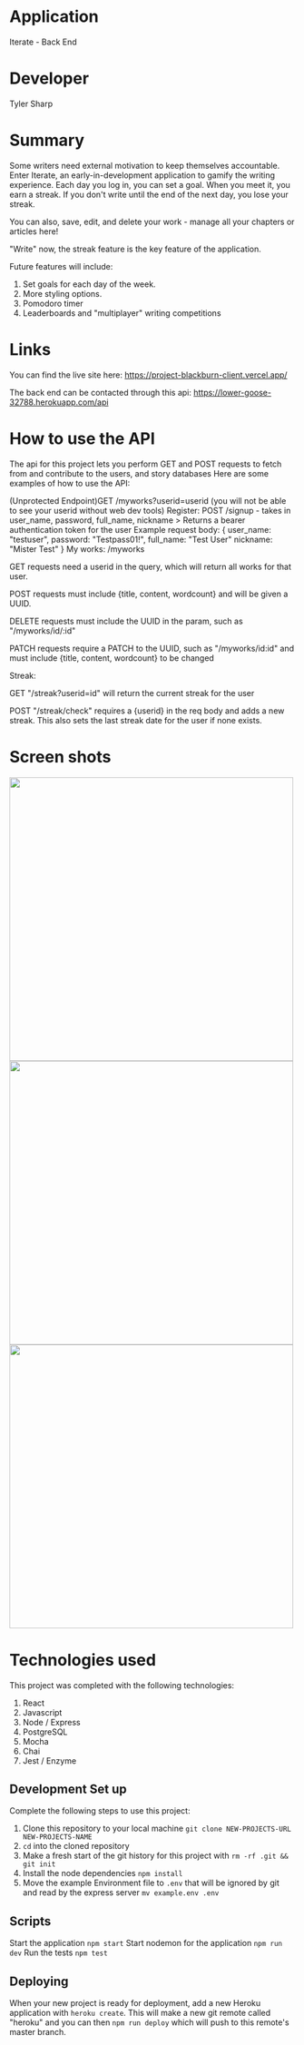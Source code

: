 # Application

Iterate - Back End

# Developer

Tyler Sharp

# Summary

Some writers need external motivation to keep themselves accountable. Enter Iterate, an early-in-development application to gamify the writing experience.
Each day you log in, you can set a goal. When you meet it, you earn a streak. If you don't write until the end of the next day, you lose your streak.

You can also, save, edit, and delete your work - manage all your chapters or articles here!

"Write" now, the streak feature is the key feature of the application.

Future features will include:

1. Set goals for each day of the week.
2. More styling options.
3. Pomodoro timer
4. Leaderboards and "multiplayer" writing competitions

# Links

You can find the live site here:
https://project-blackburn-client.vercel.app/

The back end can be contacted through this api:
https://lower-goose-32788.herokuapp.com/api

# How to use the API

The api for this project lets you perform GET and POST requests to fetch from and contribute to the users, and story databases
Here are some examples of how to use the API:

(Unprotected Endpoint)GET /myworks?userid=userid
(you will not be able to see your userid without web dev tools)
Register: POST /signup - takes in user_name, password, full_name, nickname > Returns a bearer authentication token for the user
Example request body:
{
user_name: "testuser",
password: "Testpass01!",
full_name: "Test User"
nickname: "Mister Test"
}
My works: /myworks

GET requests need a userid in the query, which will return all works for that user.

POST requests must include {title, content, wordcount} and will be given a UUID.

DELETE requests must include the UUID in the param, such as "/myworks/id/:id"

PATCH requests require a PATCH to the UUID, such as "/myworks/id:id" and must include {title, content, wordcount} to be changed

Streak:

GET "/streak?userid=id" will return the current streak for the user

POST "/streak/check" requires a {userid} in the req body and adds a new streak. This also sets the last streak date for the user if none exists.

# Screen shots

<img src="./src/Assets/iteratesnapshot1.png" width="500">
<img src="./src/Assets/iteratesnapshot2.png" width="500">
<img src="./src/Assets/iteratesnapshot3.png" width="500">

# Technologies used

This project was completed with the following technologies:

1. React
2. Javascript
3. Node / Express
4. PostgreSQL
5. Mocha
6. Chai
7. Jest / Enzyme

## Development Set up

Complete the following steps to use this project:

1. Clone this repository to your local machine `git clone NEW-PROJECTS-URL NEW-PROJECTS-NAME`
2. `cd` into the cloned repository
3. Make a fresh start of the git history for this project with `rm -rf .git && git init`
4. Install the node dependencies `npm install`
5. Move the example Environment file to `.env` that will be ignored by git and read by the express server `mv example.env .env`

## Scripts

Start the application `npm start`
Start nodemon for the application `npm run dev`
Run the tests `npm test`

## Deploying

When your new project is ready for deployment, add a new Heroku application with `heroku create`. This will make a new git remote called "heroku" and you can then `npm run deploy` which will push to this remote's master branch.
